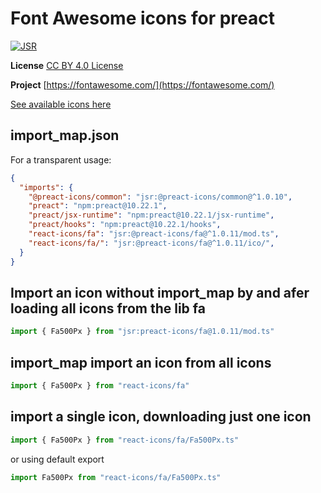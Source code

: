 # Font Awesome icons for preact

[![JSR](https://jsr.io/badges/@preact-icons/fa)](https://jsr.io/@preact-icons/fa)

**License** [CC BY 4.0 License](https://creativecommons.org/licenses/by/4.0/)

**Project** [https://fontawesome.com/](https://fontawesome.com/)

[See available icons here](https://react-icons.deno.dev/fa)

## import_map.json

For a transparent usage:

```json
{
  "imports": {
    "@preact-icons/common": "jsr:@preact-icons/common@^1.0.10",
    "preact": "npm:preact@10.22.1",
    "preact/jsx-runtime": "npm:preact@10.22.1/jsx-runtime",
    "preact/hooks": "npm:preact@10.22.1/hooks",
    "react-icons/fa": "jsr:@preact-icons/fa@^1.0.11/mod.ts",
    "react-icons/fa/": "jsr:@preact-icons/fa@^1.0.11/ico/",
  }
}
```

## Import an icon without import_map by and afer loading all icons from the lib fa

```ts
import { Fa500Px } from "jsr:preact-icons/fa@1.0.11/mod.ts"
```

## import_map import an icon from all icons

```ts
import { Fa500Px } from "react-icons/fa"
```

## import a single icon, downloading just one icon

```ts
import { Fa500Px } from "react-icons/fa/Fa500Px.ts"
```

or using default export

```ts
import Fa500Px from "react-icons/fa/Fa500Px.ts"
```

